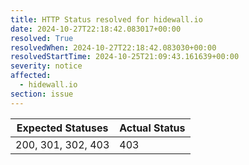 ```yaml
---
title: HTTP Status resolved for hidewall.io
date: 2024-10-27T22:18:42.083017+00:00
resolved: True
resolvedWhen: 2024-10-27T22:18:42.083030+00:00
resolvedStartTime: 2024-10-25T21:09:43.161639+00:00
severity: notice
affected:
  - hidewall.io
section: issue
---
```


| Expected Statuses | Actual Status  |
|-------------------|----------------|
| 200, 301, 302, 403 | 403 |
